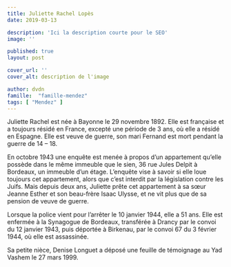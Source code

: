 ```yaml
---
title: Juliette Rachel Lopès
date: 2019-03-13

description: 'Ici la description courte pour le SEO'
image: ''

published: true
layout: post

cover_url: ''
cover_alt: description de l'image

author: dvdn
famille:  "famille-mendez"
tags: [ "Mendez" ]
---
```


Juliette Rachel est née à Bayonne le 29 novembre 1892. Elle est française et a toujours résidé en France, excepté une période de 3 ans, où elle a résidé en Espagne. Elle est veuve de guerre, son mari Fernand est mort pendant la guerre de 14 – 18.

En octobre 1943 une enquête est menée à propos d’un appartement qu’elle possède dans le même immeuble que le sien, 36 rue Jules Delpit à Bordeaux, un immeuble d’un étage. L’enquête vise à savoir si elle loue toujours cet appartement, alors que c’est interdit par la législation contre les Juifs. Mais depuis deux ans, Juliette prête cet appartement à sa sœur Jeanne Esther et son beau-frère Isaac Ulysse, et ne vit plus que de sa pension de veuve de guerre.

Lorsque la police vient pour l’arrêter le 10 janvier 1944, elle a 51 ans. Elle est enfermée à la Synagogue de Bordeaux, transférée à Drancy par le convoi du 12 janvier 1943, puis déportée à Birkenau, par le convoi 67 du 3 février 1944, où elle est assassinée.

Sa petite nièce, Denise Longuet a déposé une feuille de témoignage au Yad Vashem le 27 mars 1999.